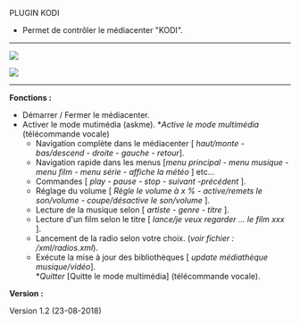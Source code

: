 PLUGIN KODI

- Permet de contrôler le médiacenter "KODI".

------------


[![](https://raw.githubusercontent.com/Spikharpax/Avatar-Serveur/master/logo/Avatar.jpg)](https://github.com/Spikharpax "![](https://raw.githubusercontent.com/Spikharpax/Avatar-Serveur/master/logo/Avatar.jpg)")


[![](https://upload.wikimedia.org/wikipedia/commons/thumb/2/25/Kodi-logo-Thumbnail-light-transparent.png/220px-Kodi-logo-Thumbnail-light-transparent.png)](https://kodi.tv/ "![](https://upload.wikimedia.org/wikipedia/commons/thumb/2/25/Kodi-logo-Thumbnail-light-transparent.png/220px-Kodi-logo-Thumbnail-light-transparent.png)")

------------


**Fonctions :**


 - Démarrer / Fermer le médiacenter.
 - Activer le mode mutimédia (askme).
  **Active le mode multimédia* (télécommande vocale)
	- Navigation complète dans le médiacenter  [ *haut/monte - bas/descend - droite - gauche - retour*].
	- Navigation rapide dans les menus [*menu principal - menu musique - menu film - menu série - affiche la météo* ] etc...
	- Commandes [ *play - pause - stop - suivant -précédent* ].
	- Réglage du volume [ *Règle le volume à x % - active/remets le son/volume - coupe/désactive le son/volume* ].
	- Lecture de la musique selon [ *artiste - genre - titre* ].
	- Lecture d'un film selon le titre [ *lance/je veux regarder ... le film xxx* ].
	- Lancement de la radio selon votre choix. (*voir fichier : /xml/radios.xml*).
	- Exécute la mise à jour des bibliothèques [ *update médiathèque musique/vidéo*].	
  **Quitter* [Quitte le mode multimédia] (télécommande vocale).

**Version :**

Version 1.2 (23-08-2018)
